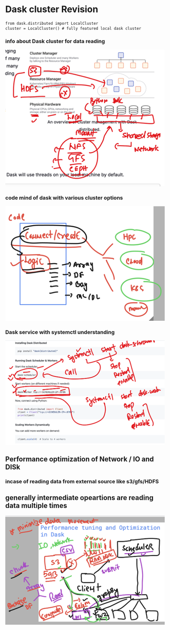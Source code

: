 # Dask cluster Revision 

```
from dask.distributed import LocalCluster
cluster = LocalCluster() # fully featured local dask cluster
```

### info about Dask cluster for data reading 

<img src="rev1.png">


### code mind of dask with various cluster options 

<img src="rev2.png">

### Dask service with systemctl understanding 

<img src="rev3.png">

## Performance optimization of Network / IO and DISk 

### incase of reading data from external source like s3/gfs/HDFS 
## generally intermediate opeartions are reading data multiple times 

<img src="optm1.png">